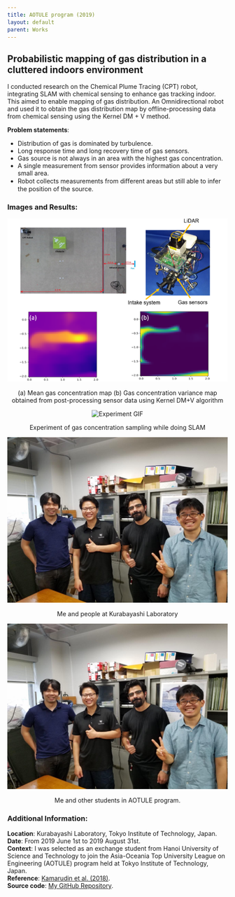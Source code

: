 ```yaml
---
title: AOTULE program (2019)
layout: default
parent: Works
---
```


## Probabilistic mapping of gas distribution in a cluttered indoors environment

I conducted research on the Chemical Plume Tracing (CPT) robot, integrating SLAM with chemical sensing to enhance gas tracking indoor. This aimed to enable mapping of gas distribution. An Omnidirectional robot and used it to obtain the gas distribution map by offline-processing data from chemical sensing using the Kernel DM + V method.

**Problem statements**:
* Distribution of gas is dominated by turbulence.
* Long response time and long recovery time of gas sensors.
* Gas source is not always in an area with the highest gas concentration.
* A single measurement from sensor provides information about a very small area.
* Robot collects measurements from diﬀerent areas but still able to infer the position of the source. 

### Images and Results:
<center>
  <img src="images/aotule.png" alt="Gas concentration map" />
  <p>(a) Mean gas concentration map (b) Gas concentration variance map obtained from post-processing sensor data using Kernel DM+V algorithm</p>
</center>

<center>
  <img src="images/aotule_exp.gif" alt="Experiment GIF" />
  <p>Experiment of gas concentration sampling while doing SLAM</p>
</center>

<center>
  <img src="images/kuralab19.jpg" alt="lab" />
  <p>Me and people at Kurabayashi Laboratory</p>
</center>

<center>
  <img src="images/kuralab19.jpg" alt="lab" />
  <p>Me and other students in AOTULE program.</p>
</center>

### Additional Information:
**Location**: Kurabayashi Laboratory, Tokyo Institute of Technology, Japan.  
**Date**: From 2019 June 1st to 2019 August 31st.  
**Context**: I was selected as an exchange student from Hanoi University of Science and Technology to join the Asia-Oceania Top University League on Engineering (AOTULE) program held at Tokyo Institute of Technology, Japan.  
**Reference**: [Kamarudin et al. (2018)](https://doi.org/10.1080/01691864.2018.1516568).  
**Source code**: [My GitHub Repository](https://github.com/nhat-14/Kernel_DM_V).  